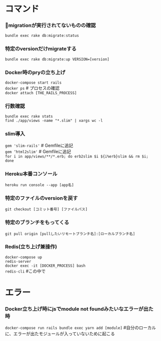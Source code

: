 # コマンド

### migrationが実行されてないものの確認
`bundle exec rake db:migrate:status`

### 特定のversionだけmigrateする
`bundle exec rake db:migrate:up VERSION=[version]`

### Docker時のpryの立ち上げ
`docker-compose start rails`<br>
`docker ps` # プロセスの確認<br>
`docker attach [THE_RAILS_PROCESS]`

### 行数確認
`bundle exec rake stats`<br>
`find ./app/views -name "*.slim" | xargs wc -l`

### slim導入
`gem 'slim-rails'` # Gemfileに追記<br>
`gem ‘html2slim'` # Gemfileに追記<br>
`for i in app/views/**/*.erb; do erb2slim $i ${i%erb}slim && rm $i; done`

### Heroku本番コンソール
`heroku run console --app [app名]`

### 特定のファイルのversionを戻す
`git checkout [コミット番号] [ファイルパス]`

### 特定のブランチをもってくる
`git pull origin [pullしたいリモートブランチ名]:[ローカルブランチ名]`

### Redis(立ち上げ兼操作)
`docker-compose up`<br>
`redis-server`<br>
`docker exec -it [DOCKER_PROCESS] bash`<br>
`redis-cli` #この中で

# エラー

### Docker立ち上げ時にjsでmodule not foundみたいなエラーが出た時
`docker-compose run rails bundle exec yarn add [module]` #自分のローカルに、エラーが出たモジュールが入っていないために起こる
